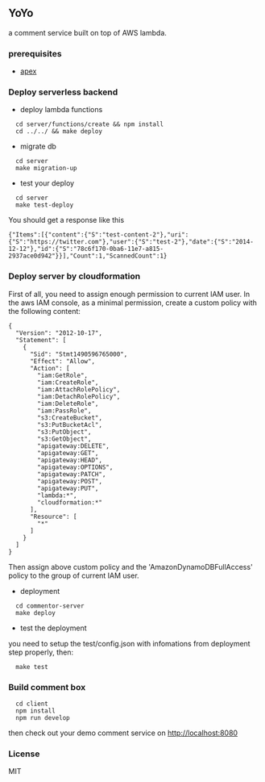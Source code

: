 ## YoYo

a comment service built on top of AWS lambda.

### prerequisites

* [apex](http://apex.run/)

### Deploy serverless backend

* deploy lambda functions

```
  cd server/functions/create && npm install
  cd ../../ && make deploy
```

* migrate db

```
  cd server
  make migration-up
```

* test your deploy

```
  cd server
  make test-deploy
```

You should get a response like this

```
{"Items":[{"content":{"S":"test-content-2"},"uri":{"S":"https://twitter.com"},"user":{"S":"test-2"},"date":{"S":"2014-12-12"},"id":{"S":"78c6f170-0ba6-11e7-a815-2937ace0d942"}}],"Count":1,"ScannedCount":1}
```

### Deploy server by cloudformation

First of all, you need to assign enough permission to current IAM user. In the aws IAM console, as a minimal permission, create a custom policy with the following content:

```
{
  "Version": "2012-10-17",
  "Statement": [
    {
      "Sid": "Stmt1490596765000",
      "Effect": "Allow",
      "Action": [
        "iam:GetRole",
        "iam:CreateRole",
        "iam:AttachRolePolicy",
        "iam:DetachRolePolicy",
        "iam:DeleteRole",
        "iam:PassRole",
        "s3:CreateBucket",
        "s3:PutBucketAcl",
        "s3:PutObject",
        "s3:GetObject",
        "apigateway:DELETE",
        "apigateway:GET",
        "apigateway:HEAD",
        "apigateway:OPTIONS",
        "apigateway:PATCH",
        "apigateway:POST",
        "apigateway:PUT",
        "lambda:*",
        "cloudformation:*"
      ],
      "Resource": [
        "*"
      ]
    }
  ]
}
```

Then assign above custom policy and the 'AmazonDynamoDBFullAccess' policy to the group of current IAM user.

* deployment

```
  cd commentor-server
  make deploy
```

* test the deployment

 you need to setup the test/config.json with infomations from deployment step properly, then:
```
  make test
```

### Build comment box

```
  cd client
  npm install
  npm run develop
```

then check out your demo comment service on [http://localhost:8080](http://localhost:8080)

### License

MIT
